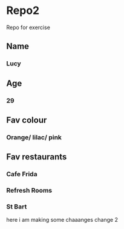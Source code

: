 # Repo2
Repo for exercise

## Name
### Lucy 

## Age
### 29

## Fav colour
### Orange/ lilac/ pink

## Fav restaurants

### Cafe Frida
### Refresh Rooms 
### St Bart



here i am making some chaaanges 
change 2
